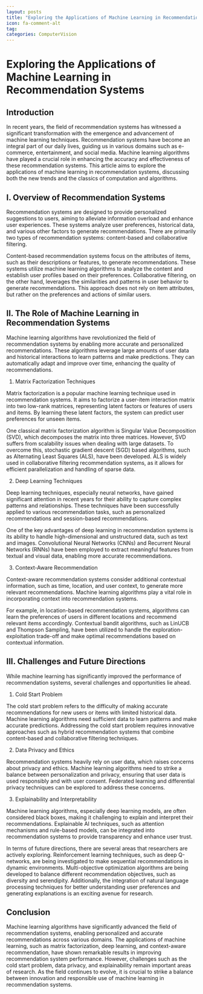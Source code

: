 ```yaml
---
layout: posts
title: "Exploring the Applications of Machine Learning in Recommendation Systems"
icon: fa-comment-alt
tag:      
categories: ComputerVision
---
```



# Exploring the Applications of Machine Learning in Recommendation Systems

## Introduction

In recent years, the field of recommendation systems has witnessed a significant transformation with the emergence and advancement of machine learning techniques. Recommendation systems have become an integral part of our daily lives, guiding us in various domains such as e-commerce, entertainment, and social media. Machine learning algorithms have played a crucial role in enhancing the accuracy and effectiveness of these recommendation systems. This article aims to explore the applications of machine learning in recommendation systems, discussing both the new trends and the classics of computation and algorithms.

## I. Overview of Recommendation Systems

Recommendation systems are designed to provide personalized suggestions to users, aiming to alleviate information overload and enhance user experiences. These systems analyze user preferences, historical data, and various other factors to generate recommendations. There are primarily two types of recommendation systems: content-based and collaborative filtering.

Content-based recommendation systems focus on the attributes of items, such as their descriptions or features, to generate recommendations. These systems utilize machine learning algorithms to analyze the content and establish user profiles based on their preferences. Collaborative filtering, on the other hand, leverages the similarities and patterns in user behavior to generate recommendations. This approach does not rely on item attributes, but rather on the preferences and actions of similar users.

## II. The Role of Machine Learning in Recommendation Systems

Machine learning algorithms have revolutionized the field of recommendation systems by enabling more accurate and personalized recommendations. These algorithms leverage large amounts of user data and historical interactions to learn patterns and make predictions. They can automatically adapt and improve over time, enhancing the quality of recommendations.

1. Matrix Factorization Techniques

Matrix factorization is a popular machine learning technique used in recommendation systems. It aims to factorize a user-item interaction matrix into two low-rank matrices, representing latent factors or features of users and items. By learning these latent factors, the system can predict user preferences for unseen items.

One classical matrix factorization algorithm is Singular Value Decomposition (SVD), which decomposes the matrix into three matrices. However, SVD suffers from scalability issues when dealing with large datasets. To overcome this, stochastic gradient descent (SGD) based algorithms, such as Alternating Least Squares (ALS), have been developed. ALS is widely used in collaborative filtering recommendation systems, as it allows for efficient parallelization and handling of sparse data.

2. Deep Learning Techniques

Deep learning techniques, especially neural networks, have gained significant attention in recent years for their ability to capture complex patterns and relationships. These techniques have been successfully applied to various recommendation tasks, such as personalized recommendations and session-based recommendations.

One of the key advantages of deep learning in recommendation systems is its ability to handle high-dimensional and unstructured data, such as text and images. Convolutional Neural Networks (CNNs) and Recurrent Neural Networks (RNNs) have been employed to extract meaningful features from textual and visual data, enabling more accurate recommendations.

3. Context-Aware Recommendation

Context-aware recommendation systems consider additional contextual information, such as time, location, and user context, to generate more relevant recommendations. Machine learning algorithms play a vital role in incorporating context into recommendation systems.

For example, in location-based recommendation systems, algorithms can learn the preferences of users in different locations and recommend relevant items accordingly. Contextual bandit algorithms, such as LinUCB and Thompson Sampling, have been utilized to handle the exploration-exploitation trade-off and make optimal recommendations based on contextual information.

## III. Challenges and Future Directions

While machine learning has significantly improved the performance of recommendation systems, several challenges and opportunities lie ahead.

1. Cold Start Problem

The cold start problem refers to the difficulty of making accurate recommendations for new users or items with limited historical data. Machine learning algorithms need sufficient data to learn patterns and make accurate predictions. Addressing the cold start problem requires innovative approaches such as hybrid recommendation systems that combine content-based and collaborative filtering techniques.

2. Data Privacy and Ethics

Recommendation systems heavily rely on user data, which raises concerns about privacy and ethics. Machine learning algorithms need to strike a balance between personalization and privacy, ensuring that user data is used responsibly and with user consent. Federated learning and differential privacy techniques can be explored to address these concerns.

3. Explainability and Interpretability

Machine learning algorithms, especially deep learning models, are often considered black boxes, making it challenging to explain and interpret their recommendations. Explainable AI techniques, such as attention mechanisms and rule-based models, can be integrated into recommendation systems to provide transparency and enhance user trust.

In terms of future directions, there are several areas that researchers are actively exploring. Reinforcement learning techniques, such as deep Q-networks, are being investigated to make sequential recommendations in dynamic environments. Multi-objective optimization algorithms are being developed to balance different recommendation objectives, such as diversity and serendipity. Additionally, the integration of natural language processing techniques for better understanding user preferences and generating explanations is an exciting avenue for research.

## Conclusion

Machine learning algorithms have significantly advanced the field of recommendation systems, enabling personalized and accurate recommendations across various domains. The applications of machine learning, such as matrix factorization, deep learning, and context-aware recommendation, have shown remarkable results in improving recommendation system performance. However, challenges such as the cold start problem, data privacy, and explainability remain important areas of research. As the field continues to evolve, it is crucial to strike a balance between innovation and responsible use of machine learning in recommendation systems.